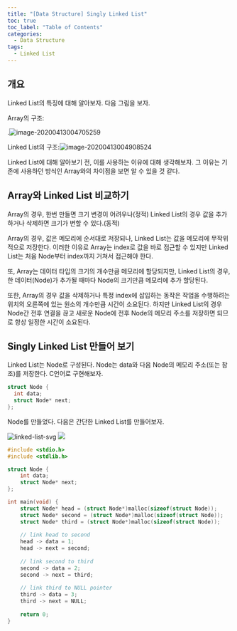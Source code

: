 ```yaml
---
title: "[Data Structure] Singly Linked List"
toc: true
toc_label: "Table of Contents"
categories:
  - Data Structure
tags:
  - Linked List
---
```


## 개요

Linked List의 특징에 대해 알아보자. 다음 그림을 보자.

Array의 구조:

.![image-20200413004705259](https://officialmansu.github.io/assets/img/array.svg)



Linked List의 구조:![image-20200413004908524](https://officialmansu.github.io/assets/img/linked-list.svg)

Linked List에 대해 알아보기 전, 이를 사용하는 이유에 대해 생각해보자. 그 이유는 기존에 사용하던 방식인 Array와의 차이점을 보면 알 수 있을 것 같다.

## Array와 Linked List 비교하기

Array의 경우, 한번 만들면 크기 변경이 어려우나(정적) Linked List의 경우 값을 추가하거나 삭제하면 크기가 변할 수 있다.(동적)

Array의 경우, 값은 메모리에 순서대로 저장되나, Linked List는 값을 메모리에 무작위적으로 저장한다. 이러한 이유로 Array는 index로 값을 바로 접근할 수 있지만 Linked List는 처음 Node부터 index까지 거쳐서 접근해야 한다.

또, Array는 데이터 타입의 크기의 개수만큼 메모리에 할당되지만, Linked List의 경우, 한 데이터(Node)가 추가될 때마다 Node의 크기만큼 메모리에 추가 할당된다.

또한, Array의 경우 값을 삭제하거나 특정 index에 삽입하는 동작은 작업을 수행하려는 위치의 오른쪽에 있는 원소의 개수만큼 시간이 소요된다. 하지만 Linked List의 경우 Node간 전후 연결을 끊고 새로운 Node에 전후 Node의 메모리 주소를 저장하면 되므로 항상 일정한 시간이 소요된다.

## Singly Linked List 만들어 보기

Linked List는 Node로 구성된다. Node는 data와 다음 Node의 메모리 주소(또는 참조)를 저장한다. C언어로 구현해보자.

```c
struct Node {
  int data;
  struct Node* next;
};
```

Node를 만들었다. 다음은 간단한 Linked List를 만들어보자.

![linked-list-svg](https://officialmansu.github.io/assets/img/linked-list-svg.svg)
<img src="https://officialmansu.github.io/assets/img/linked-list-svg.svg">

```c
#include <stdio.h>
#include <stdlib.h>

struct Node {
    int data;
    struct Node* next;
};

int main(void) {
    struct Node* head = (struct Node*)malloc(sizeof(struct Node));
    struct Node* second = (struct Node*)malloc(sizeof(struct Node));
    struct Node* third = (struct Node*)malloc(sizeof(struct Node));
    
    // link head to second
    head -> data = 1;
    head -> next = second;
    
    // link second to third
    second -> data = 2;
    second -> next = third;
    
    // link third to NULL pointer
    third -> data = 3;
    third -> next = NULL;
    
    return 0;
}
```
